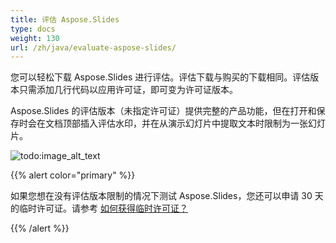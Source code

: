 ```yaml
---
title: 评估 Aspose.Slides
type: docs
weight: 130
url: /zh/java/evaluate-aspose-slides/
---
```


您可以轻松下载 Aspose.Slides 进行评估。评估下载与购买的下载相同。评估版本只需添加几行代码以应用许可证，即可变为许可证版本。

Aspose.Slides 的评估版本（未指定许可证）提供完整的产品功能，但在打开和保存时会在文档顶部插入评估水印，并在从演示幻灯片中提取文本时限制为一张幻灯片。

![todo:image_alt_text](evaluate-aspose-slides_1.png)

{{% alert color="primary" %}} 

如果您想在没有评估版本限制的情况下测试 Aspose.Slides，您还可以申请 30 天的临时许可证。请参考 [如何获得临时许可证？](https://purchase.aspose.com/temporary-license)

{{% /alert %}}